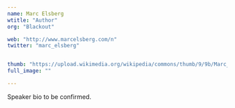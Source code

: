 ```yaml
---
name: Marc Elsberg
wtitle: "Author"
org: "Blackout"

web: "http://www.marcelsberg.com/n"
twitter: "marc_elsberg"


thumb: "https://upload.wikimedia.org/wikipedia/commons/thumb/9/9b/Marc_Elsberg_Jan2013.jpg/800px-Marc_Elsberg_Jan2013.jpg"
full_image: ""

---
```


Speaker bio to be confirmed.